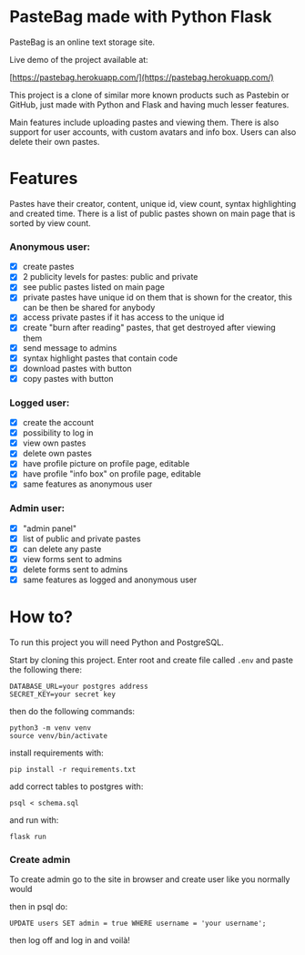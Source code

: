 # PasteBag made with Python Flask #

PasteBag is an online text storage site.

Live demo of the project available at:

[https://pastebag.herokuapp.com/](https://pastebag.herokuapp.com/)

This project is a clone of similar more known products such as Pastebin or GitHub, just made with Python and Flask and
having much lesser features.

Main features include uploading pastes and viewing them. There is also support for user accounts, with custom avatars
and info box. Users can also delete their own pastes.

# Features #

Pastes have their creator, content, unique id, view count, syntax highlighting and created time. There is a list of
public pastes shown on main page that is sorted by view count.

### Anonymous user: ###

- [x] create pastes
- [x] 2 publicity levels for pastes: public and private
- [x] see public pastes listed on main page
- [x] private pastes have unique id on them that is shown for the creator, this can be then be shared for anybody
- [x] access private pastes if it has access to the unique id
- [x] create "burn after reading" pastes, that get destroyed after viewing them
- [x] send message to admins
- [x] syntax highlight pastes that contain code
- [x] download pastes with button
- [x] copy pastes with button

### Logged user: ###

- [x] create the account
- [x] possibility to log in
- [x] view own pastes
- [x] delete own pastes
- [x] have profile picture on profile page, editable
- [x] have profile "info box" on profile page, editable
- [x] same features as anonymous user

### Admin user: ###

- [x] "admin panel"
- [x] list of public and private pastes
- [x] can delete any paste
- [x] view forms sent to admins
- [x] delete forms sent to admins
- [x] same features as logged and anonymous user

# How to? #

To run this project you will need Python and PostgreSQL.

Start by cloning this project. Enter root and create file called ```.env``` and paste the following there:

```
DATABASE_URL=your postgres address
SECRET_KEY=your secret key
```

then do the following commands:

```
python3 -m venv venv
source venv/bin/activate
```

install requirements with:

```pip install -r requirements.txt```

add correct tables to postgres with:

```psql < schema.sql```

and run with:

```flask run```

### Create admin ###

To create admin go to the site in browser and create user like you normally would

then in psql do:

```UPDATE users SET admin = true WHERE username = 'your username';```

then log off and log in and voilà!